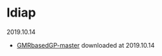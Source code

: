 # Idiap

2019.10.14

- [GMRbasedGP-master](https://sites.google.com/view/gmr-based-gp)       downloaded at 2019.10.14
